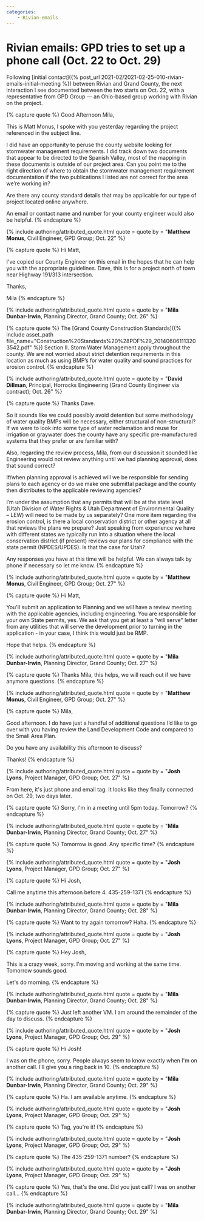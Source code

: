 ```yaml
---
categories:
    - Rivian-emails
---
```


# Rivian emails: GPD tries to set up a phone call (Oct. 22 to Oct. 29)

Following [initial contact]({% post_url 2021-02/2021-02-25-010-rivian-emails-initial-meeting %}) between Rivian and Grand County, the next interaction I see documented between the two starts on Oct. 22, with a representative from GPD Group — an Ohio-based group working with Rivian on the project.

{% capture quote %}
Good Afternoon Mila,

This is Matt Monus, I spoke with you yesterday regarding the project referenced in the subject line.

I did have an opportunity to peruse the county website looking for stormwater management requirements. I did track down two documents that appear to be directed to the Spanish Valley, most of the mapping in these documents is outside of our project area. Can you point me to the right direction of where to obtain the stormwater management requirement documentation if the two publications I listed are not correct for the area we’re working in?

Are there any county standard details that may be applicable for our type of project located online anywhere.

An email or contact name and number for your county engineer would also be helpful.
{% endcapture %}

{% include authoring/attributed_quote.html
    quote = quote
    by =    "**Matthew Monus**, Civil Engineer, GPD Group; Oct. 22"
%}

{% capture quote %}
Hi Matt,

I've copied our County Engineer on this email in the hopes that he can help you with the appropriate guidelines. Dave, this is for a project north of town near Highway 191/313 intersection.

Thanks,

Mila
{% endcapture %}

{% include authoring/attributed_quote.html
    quote = quote
    by =    "**Mila Dunbar-Irwin**, Planning Director, Grand County; Oct. 26"
%}

{% capture quote %}
The [Grand County Construction Standards]({% include asset_path file_name="Construction%20Standards%20%28PDF%29_201406061113203542.pdf" %}) Section II. Storm Water Management apply throughout the county. We are not worried about strict detention requirements in this location as much as using BMP’s for water quality and sound practices for erosion control.
{% endcapture %}

{% include authoring/attributed_quote.html
    quote = quote
    by =    "**David Dillman**, Principal, Horrocks Engineering (Grand County Engineer via contract); Oct. 26"
%}

{% capture quote %}
Thanks Dave.

So it sounds like we could possibly avoid detention but some methodology of water quality BMPs will be necessary, either structural of non-structural? If we were to look into some type of water reclamation and reuse for irrigation or graywater does the county have any specific pre-manufactured systems that they prefer or are familiar with?

Also, regarding the review process, Mila, from our discussion it sounded like Engineering would not review anything until we had planning approval, does that sound correct?

If/when planning approval is achieved will we be responsible for sending plans to each agency or do we make one submittal package and the county then distributes to the applicable reviewing agencies?

I’m under the assumption that any permits that will be at the state level (Utah Division of Water Rights & Utah Department of Environmental Quality – LEW) will need to be made by us separately? One more item regarding the erosion control, is there a local conservation district or other agency at all that reviews the plans we prepare? Just speaking from experience we have with different states we typically run into a situation where the local conservation district (if present) reviews our plans for compliance with the state permit (NPDES/UPDES). Is that the case for Utah?

Any responses you have at this time will be helpful. We can always talk by phone if necessary so let me know.
{% endcapture %}

{% include authoring/attributed_quote.html
    quote = quote
    by =    "**Matthew Monus**, Civil Engineer, GPD Group; Oct. 27"
%}

{% capture quote %}
Hi Matt,

You'll submit an application to Planning and we will have a review meeting with the applicable agencies, including engineering. You are responsible for your own State permits, yes. We ask that you get at least a "will serve" letter from any utilities that will serve the development prior to turning in the application - in your case, I think this would just be RMP.

Hope that helps.
{% endcapture %}

{% include authoring/attributed_quote.html
    quote = quote
    by =    "**Mila Dunbar-Irwin**, Planning Director, Grand County; Oct. 27"
%}

{% capture quote %}
Thanks Mila, this helps, we will reach out if we have anymore questions.
{% endcapture %}

{% include authoring/attributed_quote.html
    quote = quote
    by =    "**Matthew Monus**, Civil Engineer, GPD Group; Oct. 27"
%}

{% capture quote %}
Mila,

Good afternoon. I do have just a handful of additional questions I’d like to go over with you having review the Land Development Code and compared to the Small Area Plan.

Do you have any availability this afternoon to discuss?

Thanks!
{% endcapture %}

{% include authoring/attributed_quote.html
    quote = quote
    by =    "**Josh Lyons**, Project Manager, GPD Group; Oct. 27"
%}

From here, it's just phone and email tag. It looks like they finally connected on Oct. 29, two days later.

{% capture quote %}
Sorry, I'm in a meeting until 5pm today. Tomorrow?
{% endcapture %}

{% include authoring/attributed_quote.html
    quote = quote
    by =    "**Mila Dunbar-Irwin**, Planning Director, Grand County; Oct. 27"
%}

{% capture quote %}
Tomorrow is good. Any specific time?
{% endcapture %}

{% include authoring/attributed_quote.html
    quote = quote
    by =    "**Josh Lyons**, Project Manager, GPD Group; Oct. 27"
%}

{% capture quote %}
Hi Josh,

Call me anytime this afternoon before 4. 435-259-1371
{% endcapture %}

{% include authoring/attributed_quote.html
    quote = quote
    by =    "**Mila Dunbar-Irwin**, Planning Director, Grand County; Oct. 28"
%}

{% capture quote %}
Want to try again tomorrow? Haha.
{% endcapture %}

{% include authoring/attributed_quote.html
    quote = quote
    by =    "**Josh Lyons**, Project Manager, GPD Group; Oct. 27"
%}

{% capture quote %}
Hey Josh,

This is a crazy week, sorry. I'm moving and working at the same time. Tomorrow sounds good.

Let's do morning.
{% endcapture %}

{% include authoring/attributed_quote.html
    quote = quote
    by =    "**Mila Dunbar-Irwin**, Planning Director, Grand County; Oct. 28"
%}

{% capture quote %}
Just left another VM. I am around the remainder of the day to discuss.
{% endcapture %}

{% include authoring/attributed_quote.html
    quote = quote
    by =    "**Josh Lyons**, Project Manager, GPD Group; Oct. 29"
%}

{% capture quote %}
Hi Josh!

I was on the phone, sorry. People always seem to know exactly when I'm on another call. I'll give you a ring back in 10.
{% endcapture %}

{% include authoring/attributed_quote.html
    quote = quote
    by =    "**Mila Dunbar-Irwin**, Planning Director, Grand County; Oct. 29"
%}

{% capture quote %}
Ha. I am available anytime.
{% endcapture %}

{% include authoring/attributed_quote.html
    quote = quote
    by =    "**Josh Lyons**, Project Manager, GPD Group; Oct. 29"
%}

{% capture quote %}
Tag, you're it!
{% endcapture %}

{% include authoring/attributed_quote.html
    quote = quote
    by =    "**Josh Lyons**, Project Manager, GPD Group; Oct. 29"
%}

{% capture quote %}
The 435-259-1371 number?
{% endcapture %}

{% include authoring/attributed_quote.html
    quote = quote
    by =    "**Josh Lyons**, Project Manager, GPD Group; Oct. 29"
%}

{% capture quote %}
Yes, that's the one. Did you just call? I was on another call...
{% endcapture %}

{% include authoring/attributed_quote.html
    quote = quote
    by =    "**Mila Dunbar-Irwin**, Planning Director, Grand County; Oct. 29"
%}
